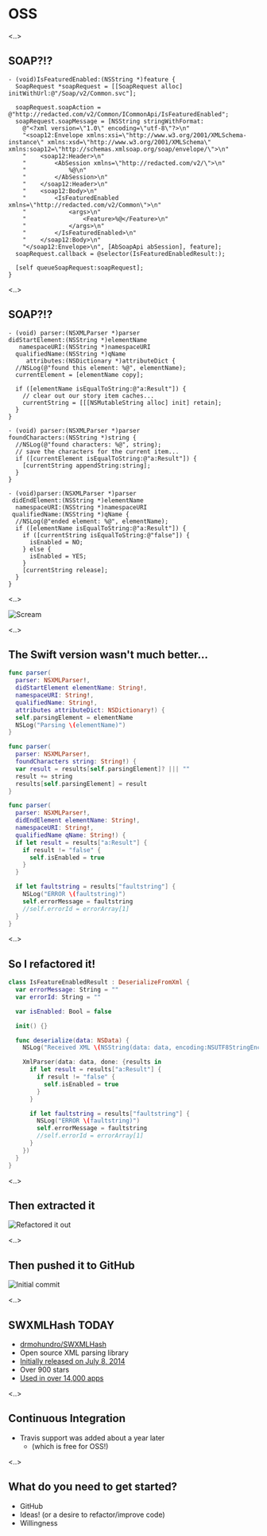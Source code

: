 # OSS

<!-- .slide: data-background-image="https://user-images.githubusercontent.com/43072/39091331-9fc1cdc6-45b7-11e8-8e90-fdb782e3376e.gif" -->

<!-- .slide: class="shadowed-text" -->

<..>

## SOAP?!?

```objc
- (void)IsFeaturedEnabled:(NSString *)feature {
  SoapRequest *soapRequest = [[SoapRequest alloc] initWithUrl:@"/Soap/v2/Common.svc"];

  soapRequest.soapAction = @"http://redacted.com/v2/Common/ICommonApi/IsFeaturedEnabled";
  soapRequest.soapMessage = [NSString stringWithFormat:
    @"<?xml version=\"1.0\" encoding=\"utf-8\"?>\n"
    "<soap12:Envelope xmlns:xsi=\"http://www.w3.org/2001/XMLSchema-instance\" xmlns:xsd=\"http://www.w3.org/2001/XMLSchema\" xmlns:soap12=\"http://schemas.xmlsoap.org/soap/envelope/\">\n"
    "    <soap12:Header>\n"
    "        <AbSession xmlns=\"http://redacted.com/v2/\">\n"
    "            %@\n"
    "        </AbSession>\n"
    "    </soap12:Header>\n"
    "    <soap12:Body>\n"
    "        <IsFeaturedEnabled xmlns=\"http://redacted.com/v2/Common\">\n"
    "            <args>\n"
    "                <Feature>%@</Feature>\n"
    "            </args>\n"
    "        </IsFeaturedEnabled>\n"
    "    </soap12:Body>\n"
    "</soap12:Envelope>\n", [AbSoapApi abSession], feature];
  soapRequest.callback = @selector(IsFeaturedEnabledResult:);

  [self queueSoapRequest:soapRequest];
}
```

<..>

## SOAP?!?

```objc
- (void) parser:(NSXMLParser *)parser
didStartElement:(NSString *)elementName
   namespaceURI:(NSString *)namespaceURI
  qualifiedName:(NSString *)qName
     attributes:(NSDictionary *)attributeDict {
  //NSLog(@"found this element: %@", elementName);
  currentElement = [elementName copy];

  if ([elementName isEqualToString:@"a:Result"]) {
    // clear out our story item caches...
    currentString = [[[NSMutableString alloc] init] retain];
  }
}

- (void) parser:(NSXMLParser *)parser
foundCharacters:(NSString *)string {
  //NSLog(@"found characters: %@", string);
  // save the characters for the current item...
  if ([currentElement isEqualToString:@"a:Result"]) {
    [currentString appendString:string];
  }
}

- (void)parser:(NSXMLParser *)parser
 didEndElement:(NSString *)elementName
  namespaceURI:(NSString *)namespaceURI
 qualifiedName:(NSString *)qName {
  //NSLog(@"ended element: %@", elementName);
  if ([elementName isEqualToString:@"a:Result"]) {
    if ([currentString isEqualToString:@"false"]) {
      isEnabled = NO;
    } else {
      isEnabled = YES;
    }
    [currentString release];
  }
}
```

<..>

![Scream](https://user-images.githubusercontent.com/43072/39097728-f3b255fe-4625-11e8-973e-48c359f3ceda.gif)

<..>

## The Swift version wasn't much better...

```swift
func parser(
  parser: NSXMLParser!,
  didStartElement elementName: String!,
  namespaceURI: String!,
  qualifiedName: String!,
  attributes attributeDict: NSDictionary!) {
  self.parsingElement = elementName
  NSLog("Parsing \(elementName)")
}

func parser(
  parser: NSXMLParser!,
  foundCharacters string: String!) {
  var result = results[self.parsingElement]? ||| ""
  result += string
  results[self.parsingElement] = result
}

func parser(
  parser: NSXMLParser!,
  didEndElement elementName: String!,
  namespaceURI: String!,
  qualifiedName qName: String!) {
  if let result = results["a:Result"] {
    if result != "false" {
      self.isEnabled = true
    }
  }

  if let faultstring = results["faultstring"] {
    NSLog("ERROR \(faultstring)")
    self.errorMessage = faultstring
    //self.errorId = errorArray[1]
  }
}
```

<..>

## So I refactored it!

```swift
class IsFeatureEnabledResult : DeserializeFromXml {
  var errorMessage: String = ""
  var errorId: String = ""

  var isEnabled: Bool = false

  init() {}

  func deserialize(data: NSData) {
    NSLog("Received XML \(NSString(data: data, encoding:NSUTF8StringEncoding))")

    XmlParser(data: data, done: {results in
      if let result = results["a:Result"] {
        if result != "false" {
          self.isEnabled = true
        }
      }

      if let faultstring = results["faultstring"] {
        NSLog("ERROR \(faultstring)")
        self.errorMessage = faultstring
        //self.errorId = errorArray[1]
      }
    })
  }
}
```

<..>

## Then extracted it

![Refactored it out](https://user-images.githubusercontent.com/43072/39097918-94ee8b3e-4628-11e8-839e-61a45bc23633.png)

<..>

## Then pushed it to GitHub

![Initial commit](https://user-images.githubusercontent.com/43072/39097935-dfac8a36-4628-11e8-8728-fa77595ad2c1.png)

<..>

## SWXMLHash TODAY <!-- .element style="text-transform: none" -->

* [drmohundro/SWXMLHash](https://github.com/drmohundro/SWXMLHash/)
* Open source XML parsing library
* [Initially released on July 8, 2014](https://github.com/drmohundro/SWXMLHash/commit/497de2b)
* Over 900 stars
* [Used in over 14,000 apps](https://www.appsight.io/sdk/574840)

<..>

## Continuous Integration

* Travis support was added about a year later
  * (which is free for OSS!)

<..>

## What do you need to get started?

* GitHub
* Ideas! (or a desire to refactor/improve code)
* Willingness
